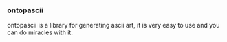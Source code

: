 ### ontopascii

ontopascii is a library for generating ascii art, it is very easy to use and you can do miracles with it.
